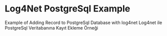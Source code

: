 # Log4Net PostgreSql Example
Example of Adding Record to PostgreSql Database with log4net
Log4net ile PostgreSql Veritabanına Kayıt Ekleme Örneği
